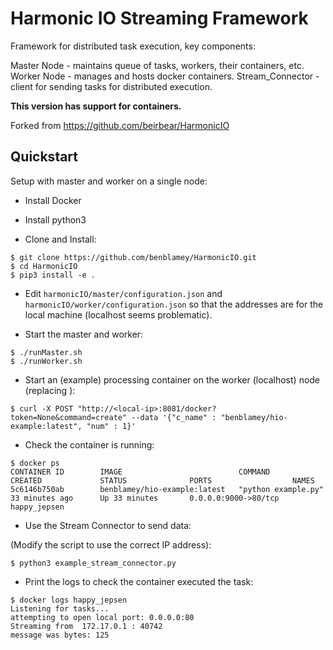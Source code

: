 # Harmonic IO Streaming Framework

Framework for distributed task execution, key components:

Master Node - maintains queue of tasks, workers, their containers, etc.
Worker Node - manages and hosts docker containers.
Stream_Connector - client for sending tasks for distributed execution.

**This version has support for containers.**

Forked from https://github.com/beirbear/HarmonicIO


## Quickstart

Setup with master and worker on a single node:

* Install Docker
* Install python3

* Clone and Install:
```
$ git clone https://github.com/benblamey/HarmonicIO.git
$ cd HarmonicIO
$ pip3 install -e .
```

* Edit `harmonicIO/master/configuration.json` and `harmonicIO/worker/configuration.json` so that the addresses are for the local machine (localhost seems problematic).

* Start the master and worker:
```
$ ./runMaster.sh
$ ./runWorker.sh
```

* Start an (example) processing container on the worker (localhost) node (replacing <local-ip>):
```
$ curl -X POST "http://<local-ip>:8081/docker?token=None&command=create" --data '{"c_name" : "benblamey/hio-example:latest", "num" : 1}'
```

* Check the container is running:
```
$ docker ps
CONTAINER ID        IMAGE                          COMMAND               CREATED             STATUS              PORTS                  NAMES
5c6146b750ab        benblamey/hio-example:latest   "python example.py"   33 minutes ago      Up 33 minutes       0.0.0.0:9000->80/tcp   happy_jepsen
```

* Use the Stream Connector to send data:

(Modify the script to use the correct IP address):
```
$ python3 example_stream_connector.py
```


* Print the logs to check the container executed the task:
```
$ docker logs happy_jepsen 
Listening for tasks...
attempting to open local port: 0.0.0.0:80
Streaming from  172.17.0.1 : 40742
message was bytes: 125
```
